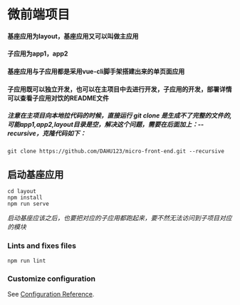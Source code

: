 # 微前端项目
#### 基座应用为layout，基座应用又可以叫做主应用
#### 子应用为app1，app2
#### 基座应用与子应用都是采用vue-cli脚手架搭建出来的单页面应用
#### 子应用既可以独立开发，也可以在主项目中去进行开发，子应用的开发，部署详情可以查看子应用对饮的README文件

##### 注意在主项目向本地拉代码的时候，直接运行 git clone 是生成不了完整的文件的,可能app1,app2,layout目录是空，解决这个问题，需要在后面加上：--recursive，克隆代码如下：
`
git clone https://github.com/DAHU123/micro-front-end.git --recursive
`

## 启动基座应用
```
cd layout
npm install
npm run serve
```
_启动基座应该之后，也要把对应的子应用都跑起来，要不然无法访问到子项目对应的模块_
### Lints and fixes files
```
npm run lint
```

### Customize configuration
See [Configuration Reference](https://cli.vuejs.org/config/).
